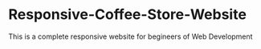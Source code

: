 # Responsive-Coffee-Store-Website
This is a complete responsive website for begineers of Web Development
